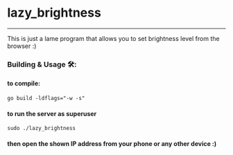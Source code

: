 # lazy_brightness

----

This is just a lame program that allows you to set brightness level from the browser :)

### Building & Usage 🛠:
#### to compile:
```shell
go build -ldflags="-w -s" 
```

#### to run the server as superuser
```shell
sudo ./lazy_brightness
```

#### then open the shown IP address from your phone or any other device :)